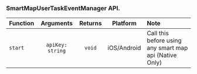 ### SmartMapUserTaskEventManager API.
| Function | Arguments | Returns | Platform | Note |
|:---|:---:|:---:|:---:|:------|
| `start` | `apiKey: string` | `void` | iOS/Android | Call this before using any smart map api (Native Only)
